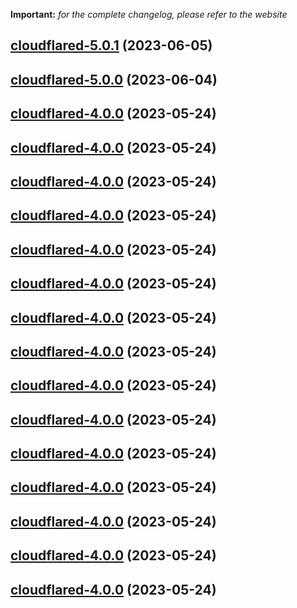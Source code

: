 **Important:**
*for the complete changelog, please refer to the website*




## [cloudflared-5.0.1](https://github.com/truecharts/charts/compare/cloudflared-5.0.0...cloudflared-5.0.1) (2023-06-05)




## [cloudflared-5.0.0](https://github.com/truecharts/charts/compare/cloudflared-4.0.0...cloudflared-5.0.0) (2023-06-04)




## [cloudflared-4.0.0](https://github.com/truecharts/charts/compare/cloudflared-3.0.17...cloudflared-4.0.0) (2023-05-24)




## [cloudflared-4.0.0](https://github.com/truecharts/charts/compare/cloudflared-3.0.17...cloudflared-4.0.0) (2023-05-24)




## [cloudflared-4.0.0](https://github.com/truecharts/charts/compare/cloudflared-3.0.17...cloudflared-4.0.0) (2023-05-24)




## [cloudflared-4.0.0](https://github.com/truecharts/charts/compare/cloudflared-3.0.17...cloudflared-4.0.0) (2023-05-24)




## [cloudflared-4.0.0](https://github.com/truecharts/charts/compare/cloudflared-3.0.17...cloudflared-4.0.0) (2023-05-24)




## [cloudflared-4.0.0](https://github.com/truecharts/charts/compare/cloudflared-3.0.17...cloudflared-4.0.0) (2023-05-24)




## [cloudflared-4.0.0](https://github.com/truecharts/charts/compare/cloudflared-3.0.17...cloudflared-4.0.0) (2023-05-24)




## [cloudflared-4.0.0](https://github.com/truecharts/charts/compare/cloudflared-3.0.17...cloudflared-4.0.0) (2023-05-24)




## [cloudflared-4.0.0](https://github.com/truecharts/charts/compare/cloudflared-3.0.17...cloudflared-4.0.0) (2023-05-24)




## [cloudflared-4.0.0](https://github.com/truecharts/charts/compare/cloudflared-3.0.17...cloudflared-4.0.0) (2023-05-24)




## [cloudflared-4.0.0](https://github.com/truecharts/charts/compare/cloudflared-3.0.17...cloudflared-4.0.0) (2023-05-24)




## [cloudflared-4.0.0](https://github.com/truecharts/charts/compare/cloudflared-3.0.17...cloudflared-4.0.0) (2023-05-24)




## [cloudflared-4.0.0](https://github.com/truecharts/charts/compare/cloudflared-3.0.17...cloudflared-4.0.0) (2023-05-24)




## [cloudflared-4.0.0](https://github.com/truecharts/charts/compare/cloudflared-3.0.17...cloudflared-4.0.0) (2023-05-24)




## [cloudflared-4.0.0](https://github.com/truecharts/charts/compare/cloudflared-3.0.17...cloudflared-4.0.0) (2023-05-24)

